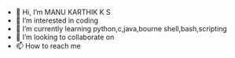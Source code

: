 - 👋 Hi, I’m MANU KARTHIK K S
- 👀 I’m interested in coding
- 🌱 I’m currently learning python,c,java,bourne shell,bash,scripting
- 💞️ I’m looking to collaborate on 
- 📫 How to reach me 

<!---
MANU-KARTHIK-K-S/MANU-KARTHIK-K-S is a ✨ special ✨ repository because its `README.md` (this file) appears on your GitHub profile.
You can click the Preview link to take a look at your changes.
--->
